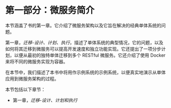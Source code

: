 # 第一部分：微服务简介

本节涵盖了书的第一章。它介绍了微服务架构以及它旨在解决的经典单体系统的问题。

第一章，*迁移-设计、计划、执行*，描述了单体系统的典型情况，它的问题，以及如何将其迁移到微服务可以提高开发速度和独立功能实现。它还提出了一项分步计划，以便从最初的独特单体迁移到多个 RESTful 微服务。它还介绍了使用 Docker 来将不同的微服务实现为容器。

在本节中，我们描述了本书中将用作示例系统的示例系统，以便真实地演示从单体应用到微服务架构的过程。

本节包括以下章节：

+   第一章，*迁移-设计、计划和执行*

